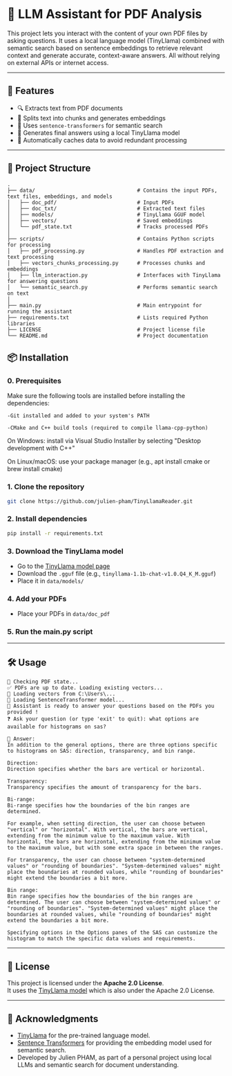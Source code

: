 
# 🧠 LLM Assistant for PDF Analysis

This project lets you interact with the content of your own PDF files by asking questions. It uses a local language model (TinyLlama) combined with semantic search based on sentence embeddings to retrieve relevant context and generate accurate, context-aware answers. All without relying on external APIs or internet access.


---

## 🚀 Features

- 🔍 Extracts text from PDF documents
- 🧱 Splits text into chunks and generates embeddings
- 🔎 Uses `sentence-transformers` for semantic search
- 🤖 Generates final answers using a local TinyLlama model
- 💾 Automatically caches data to avoid redundant processing

---

## 📁 Project Structure

    .
    ├── data/                                 # Contains the input PDFs, text files, embeddings, and models
    │   ├── doc_pdf/                          # Input PDFs
    │   ├── doc_txt/                          # Extracted text files
    │   ├── models/                           # TinyLlama GGUF model
    │   ├── vectors/                          # Saved embeddings
    │   └── pdf_state.txt                     # Tracks processed PDFs
    │
    ├── scripts/                              # Contains Python scripts for processing
    │   ├── pdf_processing.py                 # Handles PDF extraction and text processing
    │   ├── vectors_chunks_processing.py      # Processes chunks and embeddings
    │   ├── llm_interaction.py                # Interfaces with TinyLlama for answering questions
    │   └── semantic_search.py                # Performs semantic search on text
    │
    ├── main.py                               # Main entrypoint for running the assistant
    ├── requirements.txt                      # Lists required Python libraries
    ├── LICENSE                               # Project license file
    └── README.md                             # Project documentation

## 📦 Installation

### 0. Prerequisites
Make sure the following tools are installed before installing the dependencies:

    -Git installed and added to your system's PATH
    
    -CMake and C++ build tools (required to compile llama-cpp-python)

On Windows: install via Visual Studio Installer by selecting "Desktop development with C++"

On Linux/macOS: use your package manager (e.g., apt install cmake or brew install cmake)

### 1. Clone the repository
```bash
git clone https://github.com/julien-pham/TinyLlamaReader.git
```

### 2. Install dependencies
```bash
pip install -r requirements.txt
```

### 3. Download the TinyLlama model
- Go to the [TinyLlama model page](https://huggingface.co/TheBloke/TinyLlama-1.1B-Chat-v1.0-GGUF)
- Download the `.gguf` file (e.g., `tinyllama-1.1b-chat-v1.0.Q4_K_M.gguf`)
- Place it in `data/models/`

### 4. Add your PDFs
- Place your PDFs in `data/doc_pdf`

### 5. Run the main.py script

---

## 🛠️ Usage

```
📁 Checking PDF state...
✅ PDFs are up to date. Loading existing vectors...
📂 Loading vectors from C:\Users\...
🔄 Loading SentenceTransformer model...
🤖 Assistant is ready to answer your questions based on the PDFs you provided !
❓ Ask your question (or type 'exit' to quit): what options are available for histograms on sas?

🧠 Answer:
In addition to the general options, there are three options specific to histograms on SAS: direction, transparency, and bin range.

Direction:
Direction specifies whether the bars are vertical or horizontal.

Transparency:
Transparency specifies the amount of transparency for the bars.

Bi-range:
Bi-range specifies how the boundaries of the bin ranges are determined.

For example, when setting direction, the user can choose between "vertical" or "horizontal". With vertical, the bars are vertical, extending from the minimum value to the maximum value. With horizontal, the bars are horizontal, extending from the minimum value to the maximum value, but with some extra space in between the ranges.

For transparency, the user can choose between "system-determined values" or "rounding of boundaries". "System-determined values" might place the boundaries at rounded values, while "rounding of boundaries" might extend the boundaries a bit more.

Bin range:
Bin range specifies how the boundaries of the bin ranges are determined. The user can choose between "system-determined values" or "rounding of boundaries". "System-determined values" might place the boundaries at rounded values, while "rounding of boundaries" might extend the boundaries a bit more.

Specifying options in the Options panes of the SAS can customize the histogram to match the specific data values and requirements.
```

---


## 📝 License

This project is licensed under the **Apache 2.0 License**.  
It uses the [TinyLlama model](https://github.com/jzhang38/TinyLlama) which is also under the Apache 2.0 License.

---

## 🙌 Acknowledgments
- [TinyLlama](https://github.com/jzhang38/TinyLlama) for the pre-trained language model.
- [Sentence Transformers](https://www.sbert.net/) for providing the embedding model used for semantic search.
- Developed by Julien PHAM, as part of a personal project using local LLMs and semantic search for document understanding.
